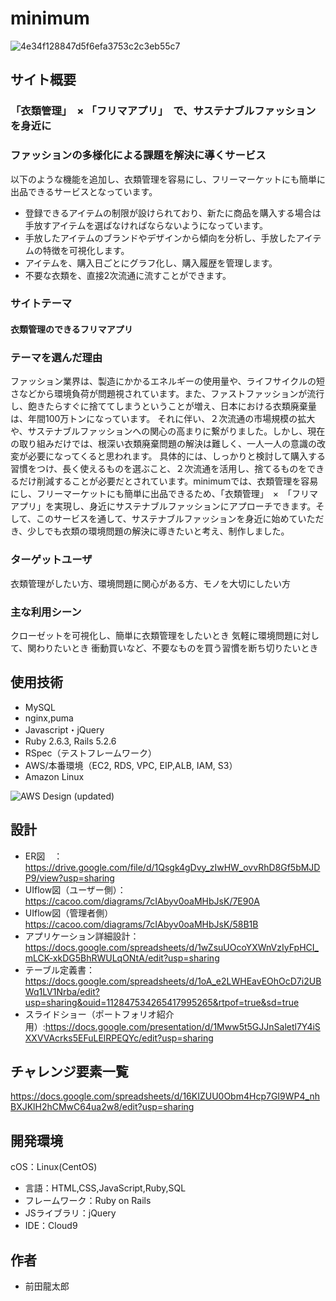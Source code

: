 # minimum

![4e34f128847d5f6efa3753c2c3eb55c7](https://user-images.githubusercontent.com/75834810/138815210-80682b3d-12b3-45d6-ab6f-f4ecbf53c44e.gif)

## サイト概要

### 「衣類管理」　× 「フリマアプリ」　で、サステナブルファッションを身近に
### ファッションの多様化による課題を解決に導くサービス
以下のような機能を追加し、衣類管理を容易にし、フリーマーケットにも簡単に出品できるサービスとなっています。
- 登録できるアイテムの制限が設けられており、新たに商品を購入する場合は手放すアイテムを選ばなければならないようになっています。
- 手放したアイテムのブランドやデザインから傾向を分析し、手放したアイテムの特徴を可視化します。
- アイテムを、購入日ごとにグラフ化し、購入履歴を管理します。
- 不要な衣類を、直接2次流通に流すことができます。

### サイトテーマ
#### 衣類管理のできるフリマアプリ

### テーマを選んだ理由
ファッション業界は、製造にかかるエネルギーの使用量や、ライフサイクルの短さなどから環境負荷が問題視されています。また、ファストファッションが流行し、飽きたらすぐに捨ててしまうということが増え、日本における衣類廃棄量は、年間100万トンになっています。
それに伴い、２次流通の市場規模の拡大や、サステナブルファッションへの関心の高まりに繋がりました。しかし、現在の取り組みだけでは、根深い衣類廃棄問題の解決は難しく、一人一人の意識の改変が必要になってくると思われます。
具体的には、しっかりと検討して購入する習慣をつけ、長く使えるものを選ぶこと、２次流通を活用し、捨てるものをできるだけ削減することが必要だとされています。minimumでは、衣類管理を容易にし、フリーマーケットにも簡単に出品できるため、「衣類管理」　×　「フリマアプリ」を実現し、身近にサステナブルファッションにアプローチできます。そして、このサービスを通して、サステナブルファッションを身近に始めていただき、少しでも衣類の環境問題の解決に導きたいと考え、制作しました。

### ターゲットユーザ
衣類管理がしたい方、環境問題に関心がある方、モノを大切にしたい方

### 主な利用シーン
クローゼットを可視化し、簡単に衣類管理をしたいとき
気軽に環境問題に対して、関わりたいとき
衝動買いなど、不要なものを買う習慣を断ち切りたいとき

## 使用技術
- MySQL
- nginx,puma
- Javascript・jQuery
- Ruby 2.6.3, Rails 5.2.6
- RSpec（テストフレームワーク）
- AWS/本番環境（EC2, RDS, VPC, EIP,ALB, IAM, S3）
- Amazon Linux

![AWS Design (updated)](https://user-images.githubusercontent.com/75834810/138829354-66ab7e26-4516-4401-8798-4b61d724f464.png)

## 設計
- ER図　：https://drive.google.com/file/d/1Qsgk4gDvy_zIwHW_ovvRhD8Gf5bMJDP9/view?usp=sharing
- UIflow図（ユーザー側）：https://cacoo.com/diagrams/7cIAbyv0oaMHbJsK/7E90A
- UIflow図（管理者側）https://cacoo.com/diagrams/7cIAbyv0oaMHbJsK/58B1B
- アプリケーション詳細設計：https://docs.google.com/spreadsheets/d/1wZsuUOcoYXWnVzIyFpHCI_mLCK-xkDG5BhRWULqONtA/edit?usp=sharing
- テーブル定義書：https://docs.google.com/spreadsheets/d/1oA_e2LWHEavEOhOcD7i2UBWq1LV1Nrba/edit?usp=sharing&ouid=112847534265417995265&rtpof=true&sd=true
- スライドショー（ポートフォリオ紹介用）:https://docs.google.com/presentation/d/1Mww5t5GJJnSaletl7Y4iSXXVVAcrks5EFuLElRPEQYc/edit?usp=sharing

## チャレンジ要素一覧
https://docs.google.com/spreadsheets/d/16KIZUU0Obm4Hcp7GI9WP4_nhBXJKlH2hCMwC64ua2w8/edit?usp=sharing

## 開発環境
cOS：Linux(CentOS)
- 言語：HTML,CSS,JavaScript,Ruby,SQL
- フレームワーク：Ruby on Rails
- JSライブラリ：jQuery
- IDE：Cloud9

## 作者
- 前田龍太郎

